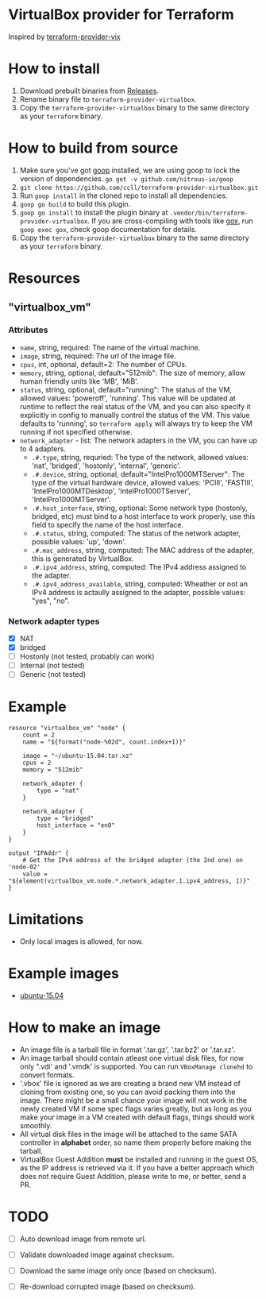 # VirtualBox provider for Terraform

Inspired by [terraform-provider-vix](https://github.com/hooklift/terraform-provider-vix)

# How to install

1. Download prebuilt binaries from [Releases](https://github.com/ccll/terraform-provider-virtualbox/releases).
2. Rename binary file to `terraform-provider-virtualbox`.
3. Copy the `terraform-provider-virtualbox` binary to the same directory as your `terraform` binary.

# How to build from source

1. Make sure you've got [goop](https://github.com/nitrous-io/goop) installed, we are using goop to lock the version of dependencies. `go get -v github.com/nitrous-io/goop`
2. `git clone https://github.com/ccll/terraform-provider-virtualbox.git`
3. Run `goop install` in the cloned repo to install all dependencies.
4. `goop go build` to build this plugin.
5. `goop go install` to install the plugin binary at `.vendor/bin/terraform-provider-virtualbox`. If you are cross-compiling with tools like [gox](https://github.com/mitchellh/gox), run `goop exec gox`, check goop documentation for details.
6. Copy the `terraform-provider-virtualbox` binary to the same directory as your `terraform` binary.

# Resources

## "virtualbox_vm"

### Attributes

- `name`, string, required: The name of the virtual machine.
- `image`, string, required: The url of the image file.
- `cpus`, int, optional, default=2: The number of CPUs.
- `memory`, string, optional, default="512mib": The size of memory, allow human friendly units like 'MB', 'MiB'.
- `status`, string, optional, default="running": The status of the VM, allowed values: 'poweroff', 'running'. This value will be updated at runtime to reflect the real status of the VM, and you can also specify it explicitly in config to manually control the status of the VM. This value defaults to 'running', so `terraform apply` will always try to keep the VM running if not specified otherwise.
- `network_adapter` - list: The network adapters in the VM, you can have up to 4 adapters.
  - `.#.type`, string, requried: The type of the network, allowed values: 'nat', 'bridged', 'hostonly', 'internal', 'generic'.
  - `.#.device`, string, optional, default="IntelPro1000MTServer": The type of the virtual hardware device, allowed values: 'PCIII', 'FASTIII', 'IntelPro1000MTDesktop', 'IntelPro1000TServer', 'IntelPro1000MTServer'.
  - `.#.host_interface`, string, optional: Some network type (hostonly, bridged, etc) must bind to a host interface to work properly, use this field to specify the name of the host interface.
  - `.#.status`, string, computed: The status of the network adapter, possible values: 'up', 'down'.
  - `.#.mac_address`, string, computed: The MAC address of the adapter, this is generated by VirtualBox.
  - `.#.ipv4_address`, string, computed: The IPv4 address assigned to the adapter.
  - `.#.ipv4_address_available`, string, computed: Wheather or not an IPv4 address is actaully assigned to the adapter, possible values: "yes", "no".

### Network adapter types
- [x] NAT
- [x] bridged
- [ ] Hostonly  (not tested, probably can work)
- [ ] Internal  (not tested)
- [ ] Generic  (not tested)

# Example

```
resource "virtualbox_vm" "node" {
    count = 2
    name = "${format("node-%02d", count.index+1)}"

    image = "~/ubuntu-15.04.tar.xz"
    cpus = 2
    memory = "512mib"

    network_adapter {
        type = "nat"
    }

    network_adapter {
        type = "bridged"
        host_interface = "en0"
    }
}

output "IPAddr" {
    # Get the IPv4 address of the bridged adapter (the 2nd one) on 'node-02'
    value = "${element(virtualbox_vm.node.*.network_adapter.1.ipv4_address, 1)}"
}

```

# Limitations

- Only local images is allowed, for now.

# Example images

- [ubuntu-15.04](https://github.com/ccll/terraform-provider-virtualbox-images/releases/tag/ubuntu-15.04)

# How to make an image

- An image file is a tarball file in format '.tar.gz', '.tar.bz2' or '.tar.xz'.
- An image tarball should contain atleast one virtual disk files, for now only ".vdi' and '.vmdk' is supported. You can run `VBoxManage clonehd` to convert formats.
- '.vbox' file is ignored as we are creating a brand new VM instead of cloning from existing one, so you can avoid packing them into the image. There might be a small chance your image will not work in the newly created VM if some spec flags varies greatly, but as long as you make your image in a VM created with default flags, things should work smoothly.
- All virtual disk files in the image will be attached to the same SATA controller in **alphabet** order, so name them properly before making the tarball.
- VirtualBox Guest Addition **must** be installed and running in the guest OS, as the IP address is retrieved via it. If you have a better approach which does not require Guest Addition, please write to me, or better, send a PR.

# TODO

- [ ] Auto download image from remote url.
- [ ] Validate downloaded image against checksum.
- [ ] Download the same image only once (based on checksum).
- [ ] Re-download corrupted image (based on checksum).
 
